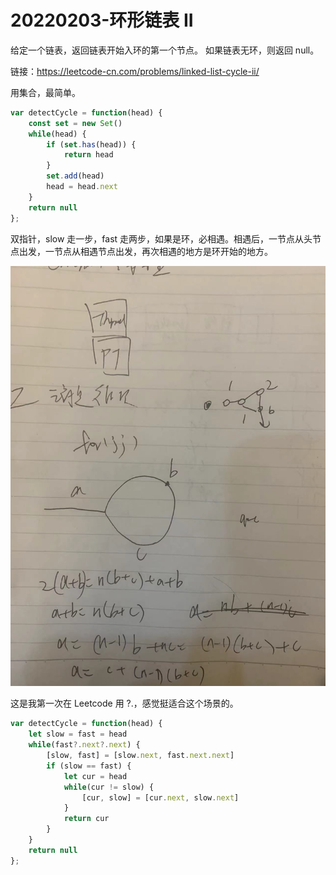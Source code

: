 # 20220203-环形链表 II

给定一个链表，返回链表开始入环的第一个节点。 如果链表无环，则返回 null。

链接：https://leetcode-cn.com/problems/linked-list-cycle-ii/

用集合，最简单。

```JavaScript
var detectCycle = function(head) {
    const set = new Set()
    while(head) {
        if (set.has(head)) {
            return head
        }
        set.add(head)
        head = head.next
    }
    return null
};
```

双指针，slow 走一步，fast 走两步，如果是环，必相遇。相遇后，一节点从头节点出发，一节点从相遇节点出发，再次相遇的地方是环开始的地方。

![detectcycle.jpeg](https://raw.githubusercontent.com/xudale/interview/master/assets/detectcycle.jpeg)

这是我第一次在 Leetcode 用 ?.，感觉挺适合这个场景的。

```JavaScript
var detectCycle = function(head) {
    let slow = fast = head
    while(fast?.next?.next) {
        [slow, fast] = [slow.next, fast.next.next]
        if (slow == fast) {
            let cur = head
            while(cur != slow) {
                [cur, slow] = [cur.next, slow.next]
            }
            return cur
        }
    }
    return null
};
```

